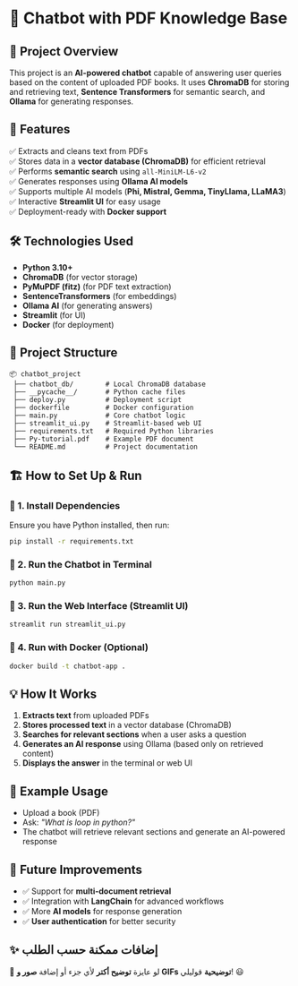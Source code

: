 
# 🤖 Chatbot with PDF Knowledge Base  

## 📌 Project Overview  
This project is an **AI-powered chatbot** capable of answering user queries based on the content of uploaded PDF books. It uses **ChromaDB** for storing and retrieving text, **Sentence Transformers** for semantic search, and **Ollama** for generating responses.

## 🚀 Features  
✅ Extracts and cleans text from PDFs  
✅ Stores data in a **vector database (ChromaDB)** for efficient retrieval  
✅ Performs **semantic search** using `all-MiniLM-L6-v2`  
✅ Generates responses using **Ollama AI models**  
✅ Supports multiple AI models (**Phi, Mistral, Gemma, TinyLlama, LLaMA3**)  
✅ Interactive **Streamlit UI** for easy usage  
✅ Deployment-ready with **Docker support**  

## 🛠️ Technologies Used  
- **Python 3.10+**  
- **ChromaDB** (for vector storage)  
- **PyMuPDF (fitz)** (for PDF text extraction)  
- **SentenceTransformers** (for embeddings)  
- **Ollama AI** (for generating answers)  
- **Streamlit** (for UI)  
- **Docker** (for deployment)  

## 📂 Project Structure  
```
📦 chatbot_project  
 ├── chatbot_db/        # Local ChromaDB database  
 ├── __pycache__/       # Python cache files  
 ├── deploy.py          # Deployment script  
 ├── dockerfile         # Docker configuration  
 ├── main.py            # Core chatbot logic  
 ├── streamlit_ui.py    # Streamlit-based web UI  
 ├── requirements.txt   # Required Python libraries  
 ├── Py-tutorial.pdf    # Example PDF document  
 └── README.md          # Project documentation  
```

## 🏗️ How to Set Up & Run  

### 🔹 1. Install Dependencies  
Ensure you have Python installed, then run:  
```bash
pip install -r requirements.txt
```

### 🔹 2. Run the Chatbot in Terminal  
```bash
python main.py
```

### 🔹 3. Run the Web Interface (Streamlit UI)  
```bash
streamlit run streamlit_ui.py
```

### 🔹 4. Run with Docker (Optional)  
```bash
docker build -t chatbot-app .

```

## 💡 How It Works  
1. **Extracts text** from uploaded PDFs  
2. **Stores processed text** in a vector database (ChromaDB)  
3. **Searches for relevant sections** when a user asks a question  
4. **Generates an AI response** using Ollama (based only on retrieved content)  
5. **Displays the answer** in the terminal or web UI  

## 🎯 Example Usage  
- Upload a book (PDF)  
- Ask: *"What is loop in python?"*  
- The chatbot will retrieve relevant sections and generate an AI-powered response  

## 📌 Future Improvements  
- ✅ Support for **multi-document retrieval**  
- ✅ Integration with **LangChain** for advanced workflows  
- ✅ More **AI models** for response generation  
- ✅ **User authentication** for better security  



## ✨ **إضافات ممكنة حسب الطلب**  
📌 لو عايزة **توضيح أكتر** لأي جزء أو إضافة **صور و GIFs توضيحية** قوليلي! 😃
